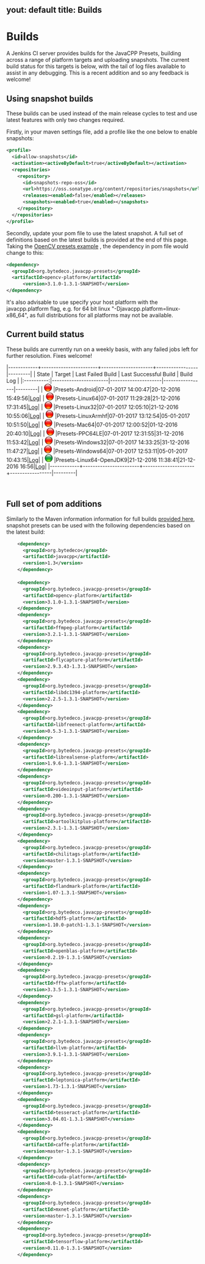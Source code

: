 yout: default
title: Builds
---

<style>
table{
    border-collapse: collapse;
    border-spacing: 0;
    border:2px solid #000000;
}

th{
    border:2px solid #000000;
    padding: 3px;
}

td{
    border:1px solid #000000;
    padding: 3px;
}
</style>

Builds
======

A Jenkins CI server provides builds for the JavaCPP Presets, building across a range of platform targets and uploading snapshots. The current build status for this targets is below, with the tail of log files available to assist in any debugging. This is a recent addition and so any feedback is welcome!

Using snapshot builds
---------------------

These builds can be used instead of the main release cycles to test and use latest features with only two changes required. 

Firstly, in your maven settings file, add a profile like the one below to enable snapshots:

```xml
<profile>
  <id>allow-snapshots</id>
  <activation><activeByDefault>true</activeByDefault></activation>
  <repositories>
    <repository>
      <id>snapshots-repo-oss</id>
      <url>https://oss.sonatype.org/content/repositories/snapshots</url>
      <releases><enabled>false</enabled></releases>
      <snapshots><enabled>true</enabled></snapshots>
    </repository>
  </repositories>
</profile>
```

Secondly, update your pom file to use the latest snapshot. A full set of definitions based on the latest builds is provided at the end of this page. Taking the [OpenCV presets example](https://github.com/bytedeco/javacpp-presets/blob/master/opencv/README.md) , the dependency in pom file would change to this:

```xml
<dependency>
  <groupId>org.bytedeco.javacpp-presets</groupId>
  <artifactId>opencv-platform</artifactId>
      <version>3.1.0-1.3.1-SNAPSHOT</version>
</dependency>
```

It's also advisable to use specify your host platform with the javacpp.platform flag, e.g. for 64 bit linux "-Djavacpp.platform=linux-x86_64", as full distributions for all platforms may not be available.

Current build status
---------------------

These builds are currently run on a weekly basis, with any failed jobs left for further resolution. Fixes welcome!

|------------+-----------------------+---------------------+-----------------|---------|
| State | Target | Last Failed Build | Last Successful Build | Build Log |
|:----------:|-----------------------|---------------------|-----------------|---------|
| <img src="FAILURE.png" width="20" height="20" /> |Presets-Android|07-01-2017 14:00:47|20-12-2016 15:49:56|[Log](Presets-Android.log)|
| <img src="FAILURE.png" width="20" height="20" /> |Presets-Linux64|07-01-2017 11:29:28|21-12-2016 17:31:45|[Log](Presets-Linux64.log)|
| <img src="FAILURE.png" width="20" height="20" /> |Presets-Linux32|07-01-2017 12:05:10|21-12-2016 10:55:06|[Log](Presets-Linux32.log)|
| <img src="FAILURE.png" width="20" height="20" /> |Presets-LinuxArmhf|07-01-2017 13:12:54|05-01-2017 10:51:50|[Log](Presets-LinuxArmhf.log)|
| <img src="FAILURE.png" width="20" height="20" /> |Presets-Mac64|07-01-2017 12:00:52|01-12-2016 20:40:10|[Log](Presets-Mac64.log)|
| <img src="FAILURE.png" width="20" height="20" /> |Presets-PPC64LE|07-01-2017 12:31:55|31-12-2016 11:53:42|[Log](Presets-PPC64LE.log)|
| <img src="FAILURE.png" width="20" height="20" /> |Presets-Windows32|07-01-2017 14:33:25|31-12-2016 11:47:27|[Log](Presets-Windows32.log)|
| <img src="FAILURE.png" width="20" height="20" /> |Presets-Windows64|07-01-2017 12:53:11|05-01-2017 10:43:15|[Log](Presets-Windows64.log)|
| <img src="SUCCESS.png" width="20" height="20" /> |Presets-Linux64-OpenJDK9|21-12-2016 11:38:41|21-12-2016 16:56|[Log](Presets-Linux64-OpenJDK9.log)|
|------------+-----------------------+---------------------+-----------------|---------|

<br>

Full set of pom additions
-------------------------

Similarly to the Maven information information for full builds [provided here](http://bytedeco.org/download/#maven-dependencies), snapshot presets can be used with the following dependencies based on the latest build:

```xml
    <dependency>
      <groupId>org.bytedeco</groupId>
      <artifactId>javacpp</artifactId>
      <version>1.3</version>
    </dependency>

    <dependency>
      <groupId>org.bytedeco.javacpp-presets</groupId>
      <artifactId>opencv-platform</artifactId>
      <version>3.1.0-1.3.1-SNAPSHOT</version>
    </dependency>
    <dependency>
      <groupId>org.bytedeco.javacpp-presets</groupId>
      <artifactId>ffmpeg-platform</artifactId>
      <version>3.2.1-1.3.1-SNAPSHOT</version>
    </dependency>
    <dependency>
      <groupId>org.bytedeco.javacpp-presets</groupId>
      <artifactId>flycapture-platform</artifactId>
      <version>2.9.3.43-1.3.1-SNAPSHOT</version>
    </dependency>
    <dependency>
      <groupId>org.bytedeco.javacpp-presets</groupId>
      <artifactId>libdc1394-platform</artifactId>
      <version>2.2.5-1.3.1-SNAPSHOT</version>
    </dependency>
    <dependency>
      <groupId>org.bytedeco.javacpp-presets</groupId>
      <artifactId>libfreenect-platform</artifactId>
      <version>0.5.3-1.3.1-SNAPSHOT</version>
    </dependency>
    <dependency>
      <groupId>org.bytedeco.javacpp-presets</groupId>
      <artifactId>librealsense-platform</artifactId>
      <version>1.9.6-1.3.1-SNAPSHOT</version>
    </dependency>
    <dependency>
      <groupId>org.bytedeco.javacpp-presets</groupId>
      <artifactId>videoinput-platform</artifactId>
      <version>0.200-1.3.1-SNAPSHOT</version>
    </dependency>
    <dependency>
      <groupId>org.bytedeco.javacpp-presets</groupId>
      <artifactId>artoolkitplus-platform</artifactId>
      <version>2.3.1-1.3.1-SNAPSHOT</version>
    </dependency>
    <dependency>
      <groupId>org.bytedeco.javacpp-presets</groupId>
      <artifactId>chilitags-platform</artifactId>
      <version>master-1.3.1-SNAPSHOT</version>
    </dependency>
    <dependency>
      <groupId>org.bytedeco.javacpp-presets</groupId>
      <artifactId>flandmark-platform</artifactId>
      <version>1.07-1.3.1-SNAPSHOT</version>
    </dependency>
    <dependency>
      <groupId>org.bytedeco.javacpp-presets</groupId>
      <artifactId>hdf5-platform</artifactId>
      <version>1.10.0-patch1-1.3.1-SNAPSHOT</version>
    </dependency>
    <dependency>
      <groupId>org.bytedeco.javacpp-presets</groupId>
      <artifactId>openblas-platform</artifactId>
      <version>0.2.19-1.3.1-SNAPSHOT</version>
    </dependency>
    <dependency>
      <groupId>org.bytedeco.javacpp-presets</groupId>
      <artifactId>fftw-platform</artifactId>
      <version>3.3.5-1.3.1-SNAPSHOT</version>
    </dependency>
    <dependency>
      <groupId>org.bytedeco.javacpp-presets</groupId>
      <artifactId>gsl-platform</artifactId>
      <version>2.2.1-1.3.1-SNAPSHOT</version>
    </dependency>
    <dependency>
      <groupId>org.bytedeco.javacpp-presets</groupId>
      <artifactId>llvm-platform</artifactId>
      <version>3.9.1-1.3.1-SNAPSHOT</version>
    </dependency>
    <dependency>
      <groupId>org.bytedeco.javacpp-presets</groupId>
      <artifactId>leptonica-platform</artifactId>
      <version>1.73-1.3.1-SNAPSHOT</version>
    </dependency>
    <dependency>
      <groupId>org.bytedeco.javacpp-presets</groupId>
      <artifactId>tesseract-platform</artifactId>
      <version>3.04.01-1.3.1-SNAPSHOT</version>
    </dependency>
    <dependency>
      <groupId>org.bytedeco.javacpp-presets</groupId>
      <artifactId>caffe-platform</artifactId>
      <version>master-1.3.1-SNAPSHOT</version>
    </dependency>
    <dependency>
      <groupId>org.bytedeco.javacpp-presets</groupId>
      <artifactId>cuda-platform</artifactId>
      <version>8.0-1.3.1-SNAPSHOT</version>
    </dependency>
    <dependency>
      <groupId>org.bytedeco.javacpp-presets</groupId>
      <artifactId>mxnet-platform</artifactId>
      <version>master-1.3.1-SNAPSHOT</version>
    </dependency>
    <dependency>
      <groupId>org.bytedeco.javacpp-presets</groupId>
      <artifactId>tensorflow-platform</artifactId>
      <version>0.11.0-1.3.1-SNAPSHOT</version>
    </dependency>

```

